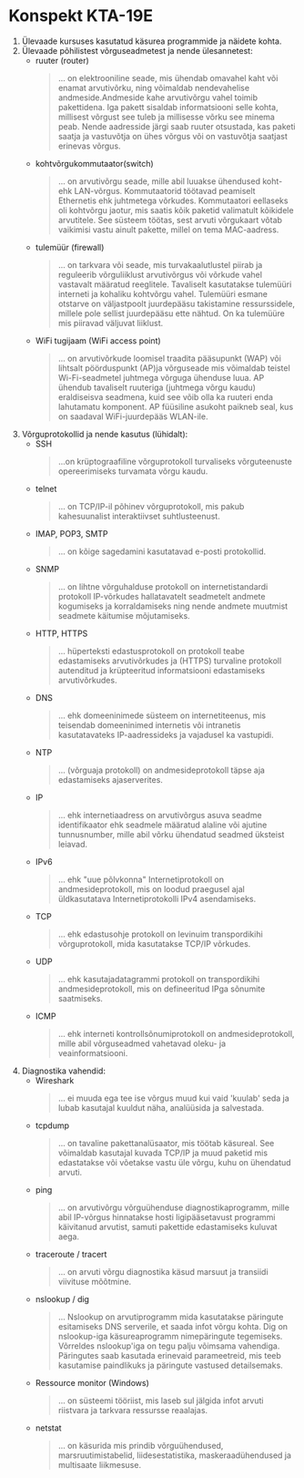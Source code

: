 # **Konspekt KTA-19E**
1. Ülevaade kursuses kasutatud käsurea programmide ja näidete kohta.
2. Ülevaade põhilistest võrguseadmetest ja nende ülesannetest:
   - ruuter (router)
      > ... on elektrooniline seade, mis ühendab omavahel kaht või enamat arvutivõrku, ning võimaldab nendevahelise andmeside.Andmeside kahe arvutivõrgu vahel toimib pakettidena. Iga pakett sisaldab informatsiooni selle kohta, millisest võrgust see tuleb ja millisesse võrku see minema peab. Nende aadresside järgi saab ruuter otsustada, kas paketi saatja ja vastuvõtja on ühes võrgus või on vastuvõtja saatjast erinevas võrgus. 
   - kohtvõrgukommutaator(switch)
      > ...  on arvutivõrgu seade, mille abil luuakse ühendused koht- ehk LAN-võrgus. Kommutaatorid töötavad peamiselt Ethernetis ehk juhtmetega võrkudes. Kommutaatori eellaseks oli kohtvõrgu jaotur, mis saatis kõik paketid valimatult kõikidele arvutitele. See süsteem töötas, sest arvuti võrgukaart võtab vaikimisi vastu ainult pakette, millel on tema MAC-aadress.
   - tulemüür (firewall)
      > ... on tarkvara või seade, mis turvakaalutlustel piirab ja reguleerib võrguliiklust arvutivõrgus või võrkude vahel vastavalt määratud reeglitele. Tavaliselt kasutatakse tulemüüri interneti ja kohaliku kohtvõrgu vahel. Tulemüüri esmane otstarve on väljastpoolt juurdepääsu takistamine ressurssidele, millele pole sellist juurdepääsu ette nähtud. On ka tulemüüre mis piiravad väljuvat liiklust.
   - WiFi tugijaam (WiFi access point)
      > ... on arvutivõrkude loomisel traadita pääsupunkt (WAP) või lihtsalt pöörduspunkt (AP)ja võrguseade mis võimaldab teistel Wi-Fi-seadmetel juhtmega võrguga ühenduse luua. AP ühendub tavaliselt ruuteriga (juhtmega võrgu kaudu) eraldiseisva seadmena, kuid see võib olla ka ruuteri enda lahutamatu komponent. AP füüsiline asukoht paikneb seal, kus on saadaval WiFi-juurdepääs WLAN-ile.
3. Võrguprotokollid ja nende kasutus (lühidalt):
   - SSH
      > ...on krüptograafiline võrguprotokoll turvaliseks võrguteenuste opereerimiseks turvamata võrgu kaudu.
   - telnet
      > ... on TCP/IP-il põhinev võrguprotokoll, mis pakub kahesuunalist interaktiivset suhtlusteenust.
   - IMAP, POP3, SMTP
      > ... on kõige sagedamini kasutatavad e-posti protokollid.
   - SNMP
      > ... on lihtne võrguhalduse protokoll on internetistandardi protokoll IP-võrkudes hallatavatelt seadmetelt andmete kogumiseks ja korraldamiseks ning nende andmete muutmist seadmete käitumise mõjutamiseks.
   - HTTP, HTTPS
      > ... hüperteksti edastusprotokoll on protokoll teabe edastamiseks arvutivõrkudes ja (HTTPS) turvaline protokoll autenditud ja krüpteeritud informatsiooni edastamiseks arvutivõrkudes.
   - DNS
      > ... ehk domeeninimede süsteem on internetiteenus, mis teisendab domeeninimed internetis või intranetis kasutatavateks IP-aadressideks ja vajadusel ka vastupidi.
   - NTP
      > ... (võrguaja protokoll) on andmesideprotokoll täpse aja edastamiseks ajaserverites.
   - IP
      > ... ehk internetiaadress on arvutivõrgus asuva seadme identifikaator ehk seadmele määratud alaline või ajutine tunnusnumber, mille abil võrku ühendatud seadmed üksteist leiavad.
   - IPv6
      > ... ehk "uue põlvkonna" Internetiprotokoll on andmesideprotokoll, mis on loodud praegusel ajal üldkasutatava Internetiprotokolli IPv4 asendamiseks.
   - TCP
      > ... ehk edastusohje protokoll on levinuim transpordikihi võrguprotokoll, mida kasutatakse TCP/IP võrkudes.
   - UDP
      > ... ehk kasutajadatagrammi protokoll on transpordikihi andmesideprotokoll, mis on defineeritud IPga sõnumite saatmiseks.
   - ICMP
      > ... ehk interneti kontrollsõnumiprotokoll on andmesideprotokoll, mille abil võrguseadmed vahetavad oleku- ja veainformatsiooni.
4. Diagnostika vahendid:
   - Wireshark
      > ... ei muuda ega tee ise võrgus muud kui vaid 'kuulab' seda ja lubab kasutajal kuuldut näha, analüüsida ja salvestada.
   - tcpdump 
     > ... on tavaline pakettanalüsaator, mis töötab käsureal. See võimaldab kasutajal kuvada TCP/IP ja muud paketid mis edastatakse või  võetakse vastu üle võrgu, kuhu on ühendatud arvuti.
   - ping
      > ...  on arvutivõrgu võrguühenduse diagnostikaprogramm, mille abil IP-võrgus hinnatakse hosti ligipääsetavust programmi käivitanud arvutist, samuti pakettide edastamiseks kuluvat aega.
   - traceroute / tracert
      > ... on arvuti võrgu diagnostika käsud marsuut ja transiidi viivituse mõõtmine.
   - nslookup / dig
      > ... Nslookup on arvutiprogramm mida kasutatakse päringute esitamiseks DNS serverile, et saada infot võrgu kohta. Dig on nslookup-iga käsureaprogramm nimepäringute tegemiseks. Võrreldes nslookup'iga on tegu palju võimsama vahendiga. Päringutes saab kasutada erinevaid parameetreid, mis teeb kasutamise paindlikuks ja päringute vastused detailsemaks.
   - Ressource monitor (Windows)
      > ... on süsteemi tööriist, mis laseb sul jälgida infot arvuti riistvara ja tarkvara ressursse reaalajas.
   - netstat
      > ... on käsurida mis prindib võrguühendused, marsruutimistabelid, liidesestatistika, maskeraadühendused ja multisaate liikmesuse.
